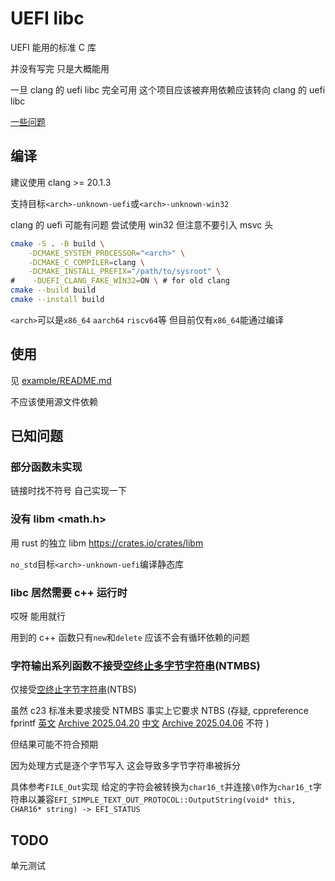 # UEFI libc

UEFI 能用的标准 C 库

并没有写完 只是大概能用

一旦 clang 的 uefi libc 完全可用 这个项目应该被弃用依赖应该转向 clang 的 uefi libc

[一些问题](more.md)

## 编译

建议使用 clang >= 20.1.3

支持目标`<arch>-unknown-uefi`或`<arch>-unknown-win32`

clang 的 uefi 可能有问题 尝试使用 win32 但注意不要引入 msvc 头

```bash
cmake -S . -B build \
    -DCMAKE_SYSTEM_PROCESSOR="<arch>" \
    -DCMAKE_C_COMPILER=clang \
    -DCMAKE_INSTALL_PREFIX="/path/to/sysroot" \
#    -DUEFI_CLANG_FAKE_WIN32=ON \ # for old clang
cmake --build build
cmake --install build
```

`<arch>`可以是`x86_64` `aarch64` `riscv64`等
但目前仅有`x86_64`能通过编译

## 使用

见 [example/README.md](example/README.md)

不应该使用源文件依赖

## 已知问题

### 部分函数未实现

链接时找不符号 自己实现一下

### 没有 libm <math.h>

用 rust 的独立 libm https://crates.io/crates/libm

`no_std`目标`<arch>-unknown-uefi`编译静态库

### libc 居然需要 c++ 运行时

哎呀 能用就行

用到的 c++ 函数只有`new`和`delete` 应该不会有循环依赖的问题

### 字符输出系列函数不接受<u>空终止多字节字符串</u>(NTMBS)

仅接受<u>空终止字节字符串</u>(NTBS)

虽然 c23 标准未要求接受 NTMBS 事实上它要求 NTBS (存疑, cppreference fprintf [英文](https://en.cppreference.com/w/c/io/fprintf#:~:text=null%2Dterminated%20byte%20string) [Archive 2025.04.20](https://web.archive.org/web/20250420230647/https://en.cppreference.com/w/c/io/fprintf) [中文](https://zh.cppreference.com/w/c/io/fprintf#:~:text=%E8%BD%AC%E6%8D%A2%E6%96%B9%E5%BC%8F%E7%9A%84-,%E7%A9%BA%E7%BB%88%E6%AD%A2%E5%A4%9A%E5%AD%97%E8%8A%82%E5%AD%97%E7%AC%A6%E4%B8%B2,-%E7%9A%84%E6%8C%87%E9%92%88) [Archive 2025.04.06](https://web.archive.org/web/20250406041914/https://zh.cppreference.com/w/c/io/fprintf) 不符 )

但结果可能不符合预期

因为处理方式是逐个字节写入 这会导致多字节字符串被拆分

具体参考`FILE_Out`实现 给定的字符会被转换为`char16_t`并连接`\0`作为`char16_t`字符串以兼容`EFI_SIMPLE_TEXT_OUT_PROTOCOL::OutputString(void* this, CHAR16* string) -> EFI_STATUS`

## TODO

单元测试
